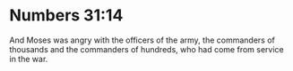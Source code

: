 # Numbers 31:14

And Moses was angry with the officers of the army, the commanders of thousands and the commanders of hundreds, who had come from service in the war.
